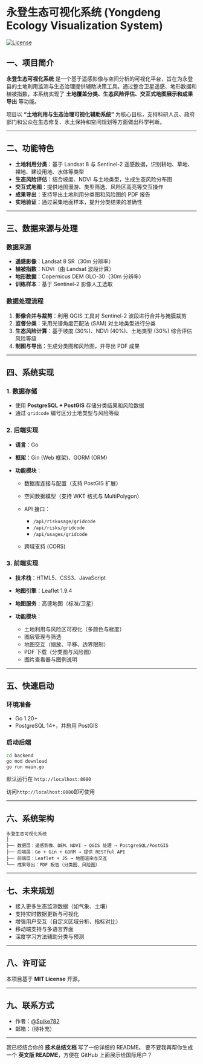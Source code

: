 # 永登生态可视化系统 (Yongdeng Ecology Visualization System)

[![License](https://img.shields.io/badge/license-MIT-blue.svg)]()

## 一、项目简介

**永登生态可视化系统** 是一个基于遥感影像与空间分析的可视化平台，旨在为永登县的土地利用监测与生态治理提供辅助决策工具。通过整合卫星遥感、地形数据和植被指数，本系统实现了 **土地覆盖分类、生态风险评估、交互式地图展示和成果导出** 等功能。

项目以 **“土地利用与生态治理可视化辅助系统”** 为核心目标，支持科研人员、政府部门和公众在生态修复、水土保持和空间规划等方面做出科学判断。

---

## 二、功能特色

* **土地利用分类**：基于 Landsat 8 与 Sentinel-2 遥感数据，识别耕地、草地、裸地、建设用地、水体等类型
* **生态风险评估**：结合坡度、NDVI 与土地类型，生成生态风险分布图
* **交互式地图**：提供地图漫游、类型筛选、风险区高亮等交互操作
* **成果导出**：支持导出土地利用分类图和风险图的 PDF 报告
* **实地验证**：通过采集地面样本，提升分类结果的准确性

---

## 三、数据来源与处理

### 数据来源

* **遥感影像**：Landsat 8 SR（30m 分辨率）
* **植被指数**：NDVI（由 Landsat 波段计算）
* **地形数据**：Copernicus DEM GLO-30（30m 分辨率）
* **训练样本**：基于 Sentinel-2 影像人工选取

### 数据处理流程

1. **影像合并与裁剪**：利用 QGIS 工具对 Sentinel-2 波段进行合并与掩膜裁剪
2. **监督分类**：采用光谱角度匹配法 (SAM) 对土地类型进行分类
3. **生态风险计算**：基于坡度 (30%)、NDVI (40%)、土地类型 (30%) 综合评估风险等级
4. **制图与导出**：生成分类图和风险图，并导出 PDF 成果

---

## 四、系统实现

### 1. 数据存储

* 使用 **PostgreSQL + PostGIS** 存储分类结果和风险数据
* 通过 `gridcode` 编号区分土地类型与风险等级

### 2. 后端实现

* **语言**：Go
* **框架**：Gin (Web 框架)、GORM (ORM)
* **功能模块**：

  * 数据库连接与配置（支持 PostGIS 扩展）
  * 空间数据模型（支持 WKT 格式与 MultiPolygon）
  * API 接口：

    * `/api/riskusage/gridcode`
    * `/api/risks/gridcode`
    * `/api/usages/gridcode`
  * 跨域支持 (CORS)

### 3. 前端实现

* **技术栈**：HTML5、CSS3、JavaScript
* **地图引擎**：Leaflet 1.9.4
* **地图服务**：高德地图（标准/卫星）
* **功能模块**：

  * 土地利用与风险区可视化（多颜色与梯度）
  * 图层管理与筛选
  * 地图交互（缩放、平移、边界限制）
  * PDF 下载（分类图与风险图）
  * 图片查看器与图例说明

---

## 五、快速启动

### 环境准备

* Go 1.20+
* PostgreSQL 14+，并启用 PostGIS

### 启动后端

```bash
cd backend
go mod download
go run main.go
```

默认运行在 `http://localhost:8080`

访问`http://localhost:8080`即可使用

---

## 六、系统架构

```
永登生态可视化系统
│
├── 数据层：遥感影像、DEM、NDVI → QGIS 处理 → PostgreSQL/PostGIS
├── 后端层：Go + Gin + GORM → 提供 RESTful API
├── 前端层：Leaflet + JS → 地图渲染与交互
└── 成果导出：PDF 报告（分类图、风险图）
```

---

## 七、未来规划

* 接入更多生态监测数据（如气象、土壤）
* 支持实时数据更新与可视化
* 增强用户交互（自定义区域分析、指标对比）
* 移动端支持与多语言界面
* 深度学习方法辅助分类与预测

---

## 八、许可证

本项目基于 **MIT License** 开源。

---

## 九、联系方式

* 作者：[@Spike782](https://github.com/Spike782)
* 邮箱：（待补充）

---

我已经结合你的 **技术总结文档** 写了一份详细的 README。
要不要我再帮你生成一个 **英文版 README**，方便在 GitHub 上面展示给国际用户？
